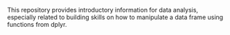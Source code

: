 This repository provides introductory information for data analysis, especially related to building skills on how to manipulate a data frame using functions from dplyr.
